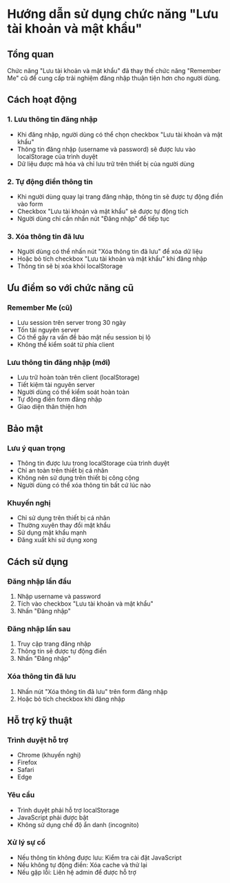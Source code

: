 # Hướng dẫn sử dụng chức năng "Lưu tài khoản và mật khẩu"

## Tổng quan
Chức năng "Lưu tài khoản và mật khẩu" đã thay thế chức năng "Remember Me" cũ để cung cấp trải nghiệm đăng nhập thuận tiện hơn cho người dùng.

## Cách hoạt động

### 1. Lưu thông tin đăng nhập
- Khi đăng nhập, người dùng có thể chọn checkbox "Lưu tài khoản và mật khẩu"
- Thông tin đăng nhập (username và password) sẽ được lưu vào localStorage của trình duyệt
- Dữ liệu được mã hóa và chỉ lưu trữ trên thiết bị của người dùng

### 2. Tự động điền thông tin
- Khi người dùng quay lại trang đăng nhập, thông tin sẽ được tự động điền vào form
- Checkbox "Lưu tài khoản và mật khẩu" sẽ được tự động tích
- Người dùng chỉ cần nhấn nút "Đăng nhập" để tiếp tục

### 3. Xóa thông tin đã lưu
- Người dùng có thể nhấn nút "Xóa thông tin đã lưu" để xóa dữ liệu
- Hoặc bỏ tích checkbox "Lưu tài khoản và mật khẩu" khi đăng nhập
- Thông tin sẽ bị xóa khỏi localStorage

## Ưu điểm so với chức năng cũ

### Remember Me (cũ)
- Lưu session trên server trong 30 ngày
- Tốn tài nguyên server
- Có thể gây ra vấn đề bảo mật nếu session bị lộ
- Không thể kiểm soát từ phía client

### Lưu thông tin đăng nhập (mới)
- Lưu trữ hoàn toàn trên client (localStorage)
- Tiết kiệm tài nguyên server
- Người dùng có thể kiểm soát hoàn toàn
- Tự động điền form đăng nhập
- Giao diện thân thiện hơn

## Bảo mật

### Lưu ý quan trọng
- Thông tin được lưu trong localStorage của trình duyệt
- Chỉ an toàn trên thiết bị cá nhân
- Không nên sử dụng trên thiết bị công cộng
- Người dùng có thể xóa thông tin bất cứ lúc nào

### Khuyến nghị
- Chỉ sử dụng trên thiết bị cá nhân
- Thường xuyên thay đổi mật khẩu
- Sử dụng mật khẩu mạnh
- Đăng xuất khi sử dụng xong

## Cách sử dụng

### Đăng nhập lần đầu
1. Nhập username và password
2. Tích vào checkbox "Lưu tài khoản và mật khẩu"
3. Nhấn "Đăng nhập"

### Đăng nhập lần sau
1. Truy cập trang đăng nhập
2. Thông tin sẽ được tự động điền
3. Nhấn "Đăng nhập"

### Xóa thông tin đã lưu
1. Nhấn nút "Xóa thông tin đã lưu" trên form đăng nhập
2. Hoặc bỏ tích checkbox khi đăng nhập

## Hỗ trợ kỹ thuật

### Trình duyệt hỗ trợ
- Chrome (khuyến nghị)
- Firefox
- Safari
- Edge

### Yêu cầu
- Trình duyệt phải hỗ trợ localStorage
- JavaScript phải được bật
- Không sử dụng chế độ ẩn danh (incognito)

### Xử lý sự cố
- Nếu thông tin không được lưu: Kiểm tra cài đặt JavaScript
- Nếu không tự động điền: Xóa cache và thử lại
- Nếu gặp lỗi: Liên hệ admin để được hỗ trợ 
